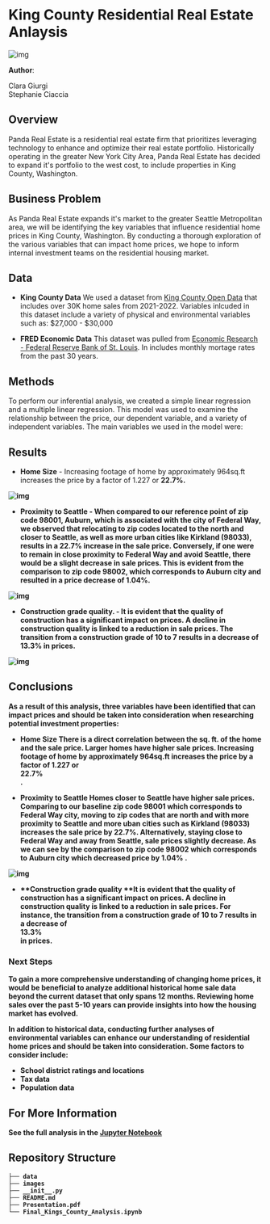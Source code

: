 
# King County Residential Real Estate Anlaysis

![img](/Images/seattle_readme_image.jpeg)

**Author**:

Clara Giurgi
<br>
Stephanie Ciaccia

## Overview

Panda Real Estate is a residential real estate firm that prioritizes leveraging technology to enhance and optimize their real estate portfolio. Historically operating in the greater New York City Area, Panda Real Estate has decided to expand it's portfolio to the west cost, to include properties in King County, Washington.

## Business Problem

As Panda Real Estate expands it's market to the greater Seattle Metropolitan area, we will be identifying the key variables that influence residential home prices in King County, Washington. By conducting a thorough exploration of the various variables that can impact home prices, we hope to inform internal investment teams on the residential housing market.

## Data

- **King County Data** We used a dataset from [King County Open Data](https://gis-kingcounty.opendata.arcgis.com/) that includes over 30K home sales from 2021-2022. Variables inlcuded in this dataset include a variety of physical and environmental variables such as: $27,000 - $30,000

- **FRED Economic Data** This dataset was pulled from [Economic Research - Federal Reserve Bank of St. Louis](https://fred.stlouisfed.org/series/MORTGAGE30US). In includes monthly mortage rates from the past 30 years.

## Methods

To perform our inferential analysis, we created a simple linear regression and a multiple linear regression. This model was used to examine the relationship between the price, our dependent variable, and a variety of independent variables. The main variables we used in the model were:


## Results

- **Home Size** - Increasing footage of home by approximately 964sq.ft increases the price by a factor of 1.227 or <b>22.7%<b>.

![img](/Images/median_sqft_vs_price.png)

- **Proximity to Seattle** - When compared to our reference point of zip code 98001, Auburn, which is associated with the city of Federal Way, we observed that relocating to zip codes located to the north and closer to Seattle, as well as more urban cities like Kirkland (98033), results in a <b>22.7%<b> increase in the sale price. Conversely, if one were to remain in close proximity to Federal Way and avoid Seattle, there would be a slight decrease in sale prices. This is evident from the comparison to zip code 98002, which corresponds to Auburn city and resulted in a price decrease of <b>1.04%<b>.

![img](/Images/median_zip_code.png)

- **Construction grade quality.** - It is evident that the quality of construction has a significant impact on prices. A decline in construction quality is linked to a reduction in sale prices. The transition from a construction grade of 10 to 7 results in a decrease of <b>13.3%<b> in prices.

![img](/Images/median_price_grade.png)


## Conclusions

As a result of this analysis, three variables have been identified that can impact prices and should be taken into consideration when researching potential investment properties:

- **Home Size** There is a direct correlation between the sq. ft. of the home and the sale price. Larger homes have higher sale prices. Increasing footage of home by approximately 964sq.ft increases the price by a factor of 1.227 or <br>22.7%<br>.
    
- **Proximity to Seattle** Homes closer to Seattle have higher sale prices. Comparing to our baseline zip code 98001 which corresponds to Federal Way city, moving to zip codes that are north and with more proximity to Seattle and more uban cities such as Kirkland (98033) increases the sale price by 22.7%. Alternatively, staying close to Federal Way and away from Seattle, sale prices slightly decrease. As we can see by the comparison to zip code 98002 which corresponds to Auburn city which decreased price by 1.04% .<br>

![img](/Images/king_county_map.png)

- **Construction grade quality **It is evident that the quality of construction has a significant impact on prices. A decline in construction quality is linked to a reduction in sale prices. For instance, the transition from a construction grade of 10 to 7 results in a decrease of <br>13.3%<br> in prices.

### Next Steps

To gain a more comprehensive understanding of changing home prices, it would be beneficial to analyze additional historical home sale data beyond the current dataset that only spans 12 months. Reviewing home sales over the past 5-10 years can provide insights into how the housing market has evolved.

In addition to historical data, conducting further analyses of environmental variables can enhance our understanding of residential home prices and should be taken into consideration. Some factors to consider include:

- School district ratings and locations
- Tax data
- Population data

## For More Information

See the full analysis in the [Jupyter Notebook](https://github.com/claragiurgiu/Phase2-Project/tree/main)

## Repository Structure

```
├── data
├── images
├── __init__.py
├── README.md
├── Presentation.pdf
└── Final_Kings_County_Analysis.ipynb
